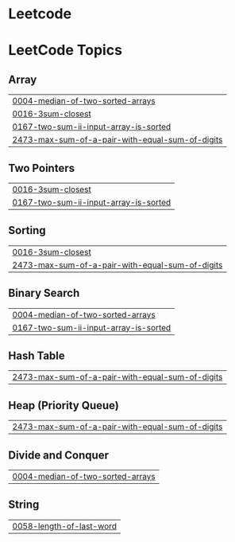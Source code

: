 # Leetcode
<!---LeetCode Topics Start-->
# LeetCode Topics
## Array
|  |
| ------- |
| [0004-median-of-two-sorted-arrays](https://github.com/Dasika-Vaishnavi/Leetcode/tree/master/0004-median-of-two-sorted-arrays) |
| [0016-3sum-closest](https://github.com/Dasika-Vaishnavi/Leetcode/tree/master/0016-3sum-closest) |
| [0167-two-sum-ii-input-array-is-sorted](https://github.com/Dasika-Vaishnavi/Leetcode/tree/master/0167-two-sum-ii-input-array-is-sorted) |
| [2473-max-sum-of-a-pair-with-equal-sum-of-digits](https://github.com/Dasika-Vaishnavi/Leetcode/tree/master/2473-max-sum-of-a-pair-with-equal-sum-of-digits) |
## Two Pointers
|  |
| ------- |
| [0016-3sum-closest](https://github.com/Dasika-Vaishnavi/Leetcode/tree/master/0016-3sum-closest) |
| [0167-two-sum-ii-input-array-is-sorted](https://github.com/Dasika-Vaishnavi/Leetcode/tree/master/0167-two-sum-ii-input-array-is-sorted) |
## Sorting
|  |
| ------- |
| [0016-3sum-closest](https://github.com/Dasika-Vaishnavi/Leetcode/tree/master/0016-3sum-closest) |
| [2473-max-sum-of-a-pair-with-equal-sum-of-digits](https://github.com/Dasika-Vaishnavi/Leetcode/tree/master/2473-max-sum-of-a-pair-with-equal-sum-of-digits) |
## Binary Search
|  |
| ------- |
| [0004-median-of-two-sorted-arrays](https://github.com/Dasika-Vaishnavi/Leetcode/tree/master/0004-median-of-two-sorted-arrays) |
| [0167-two-sum-ii-input-array-is-sorted](https://github.com/Dasika-Vaishnavi/Leetcode/tree/master/0167-two-sum-ii-input-array-is-sorted) |
## Hash Table
|  |
| ------- |
| [2473-max-sum-of-a-pair-with-equal-sum-of-digits](https://github.com/Dasika-Vaishnavi/Leetcode/tree/master/2473-max-sum-of-a-pair-with-equal-sum-of-digits) |
## Heap (Priority Queue)
|  |
| ------- |
| [2473-max-sum-of-a-pair-with-equal-sum-of-digits](https://github.com/Dasika-Vaishnavi/Leetcode/tree/master/2473-max-sum-of-a-pair-with-equal-sum-of-digits) |
## Divide and Conquer
|  |
| ------- |
| [0004-median-of-two-sorted-arrays](https://github.com/Dasika-Vaishnavi/Leetcode/tree/master/0004-median-of-two-sorted-arrays) |
## String
|  |
| ------- |
| [0058-length-of-last-word](https://github.com/Dasika-Vaishnavi/Leetcode/tree/master/0058-length-of-last-word) |
<!---LeetCode Topics End-->